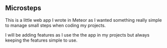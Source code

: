 Microsteps
----------
This is a little web app I wrote in Meteor as I wanted
something really simple to manage small steps when 
coding my projects.

I will be adding features as I use the the app in my 
projects but always keeping the features simple to use.
